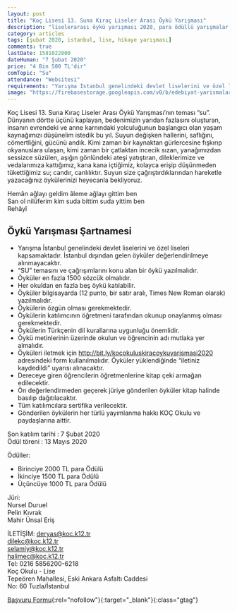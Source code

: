 ```yaml
---
layout: post
title: "Koç Lisesi 13. Suna Kıraç Liseler Arası Öykü Yarışması"
description: "liselerarası öykü yarışması 2020, para ödüllü yarışmalar 2020"
category: articles
tags: [şubat 2020, istanbul, lise, hikaye yarışması]
comments: true
lastDate: 1581022800
dateHuman: "7 Şubat 2020"
price: "4 Bin 500 TL'dir"
comTopic: "Su"
attendance: "Websitesi"
requirements: "Yarışma İstanbul genelindeki devlet liselerini ve özel liseleri kapsamaktadır."
image: "https://firebasestorage.googleapis.com/v0/b/edebiyat-yarismalari.appspot.com/o/koc-okulu-oyku-yarismasi.jpg?alt=media&token=cefe09ad-2178-4a08-b496-076f0c312d21"
---
```


Koç Lisesi 13. Suna Kıraç Liseler Arası Öykü Yarışması’nın teması “su”. Dünyanın dörtte üçünü kaplayan, bedenimizin yarıdan fazlasını oluşturan, insanın evrendeki ve anne karnındaki yolculuğunun başlangıcı olan yaşam kaynağımızı düşünelim istedik bu yıl. Suyun değişken hallerini, saflığını, cömertliğini, gücünü andık. Kimi zaman bir kaynaktan gürlercesine fışkırıp okyanuslara ulaşan, kimi zaman bir çatlaktan incecik sızan, yanağımızdan sessizce süzülen, aşığın gönlündeki ateşi yatıştıran, dileklerimize ve vedalarımıza kattığımız, kana kana içtiğimiz, kolayca erişip düşünmeden tükettiğimiz su; candır, canlılıktır. Suyun size çağrıştırdıklarından hareketle yazacağınız öykülerinizi heyecanla bekliyoruz.

Hemân ağlayı geldim âleme ağlayı gittim ben  
San ol nilüferim kim suda bittim suda yittim ben  
Rehâyî

## Öykü Yarışması Şartnamesi
- Yarışma İstanbul genelindeki devlet liselerini ve özel liseleri kapsamaktadır. İstanbul dışından gelen öyküler değerlendirilmeye alınmayacaktır.
- “SU” temasını ve çağrışımlarını konu alan bir öykü yazılmalıdır.
- Öyküler en fazla 1500 sözcük olmalıdır.
- Her okuldan en fazla beş öykü katılabilir.
- Öyküler bilgisayarda (12 punto, bir satır aralı, Times New Roman olarak) yazılmalıdır.
- Öykülerin özgün olması gerekmektedir.
- Öykülerin katılımcının öğretmeni tarafından okunup onaylanmış olması gerekmektedir.
- Öykülerin Türkçenin dil kurallarına uygunluğu önemlidir.
- Öykü metinlerinin üzerinde okulun ve öğrencinin adı mutlaka yer almalıdır.
- Öyküleri iletmek için http://bit.ly/kocokuluskiracoykuyarismasi2020 adresindeki form kullanılmalıdır. Öyküler yüklendiğinde “iletiniz kaydedildi” uyarısı alınacaktır.
- Dereceye giren öğrencilerin öğretmenlerine kitap çeki armağan edilecektir.
- Ön değerlendirmeden geçerek jüriye gönderilen öyküler kitap halinde basılıp dağıtılacaktır.
- Tüm katılımcılara sertifika verilecektir.
- Gönderilen öykülerin her türlü yayımlanma hakkı KOÇ Okulu ve paydaşlarına aittir.

Son katılım tarihi : 7 Şubat 2020  
Ödül töreni : 13 Mayıs 2020  

Ödüller:  
- Birinciye 2000 TL para Ödülü  
- İkinciye 1500 TL para Ödülü  
- Üçüncüye 1000 TL para Ödülü  

Jüri:  
Nursel Duruel  
Pelin Kıvrak  
Mahir Ünsal Eriş  

İLETİŞİM:
deryas@koc.k12.tr  
dilekc@koc.k12.tr  
selamiy@koc.k12.tr  
halimec@koc.k12.tr  
Tel: 0216 5856200-6218  
Koç Okulu - Lise  
Tepeören Mahallesi, Eski Ankara Asfaltı Caddesi  
No: 60 Tuzla/İstanbul

[Başvuru Formu](https://form.jotform.com/sunakiracoykuyarismasi/2020?utm_source=edebiyatyarismalari.com&utm_medium=affiliate&utm_campaign=cpc){:rel="nofollow"}{:target="_blank"}{:class="gtag"}

